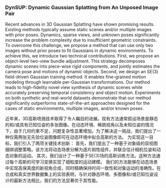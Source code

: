 ### DynSUP: Dynamic Gaussian Splatting from An Unposed Image Pair

Recent advances in 3D Gaussian Splatting have shown promising results. Existing methods typically assume static scenes and/or multiple images with prior poses. Dynamics, sparse views, and unknown poses significantly increase the problem complexity due to insufficient geometric constraints. To overcome this challenge, we propose a method that can use only two images without prior poses to fit Gaussians in dynamic environments. To achieve this, we introduce two technical contributions. First, we propose an object-level two-view bundle adjustment. This strategy decomposes dynamic scenes into piece-wise rigid components, and jointly estimates the camera pose and motions of dynamic objects. Second, we design an SE(3) field-driven Gaussian training method. It enables fine-grained motion modeling through learnable per-Gaussian transformations. Our method leads to high-fidelity novel view synthesis of dynamic scenes while accurately preserving temporal consistency and object motion. Experiments on both synthetic and real-world datasets demonstrate that our method significantly outperforms state-of-the-art approaches designed for the cases of static environments, multiple images, and/or known poses.

近年来，3D高斯喷溅技术取得了令人瞩目的进展。现有方法通常假设场景是静态的和/或具有已知位姿的多张图像。在动态环境、稀疏视角以及未知位姿的情况下，由于几何约束不足，问题复杂性显著增加。为了解决这一挑战，我们提出了一种仅需两张无先验位姿图像即可在动态环境中拟合高斯的方法。
为实现这一目标，我们引入了两项关键技术创新：
首先，我们提出了一种基于对象级的双视图捆绑调整策略。该方法将动态场景分解为逐片刚性组件，并联合估计相机位姿和动态对象的运动。
其次，我们设计了一种基于SE(3)场的高斯训练方法。这种方法通过每个高斯的可学习变换实现了细粒度的运动建模。
我们的方法能够在动态场景中实现高保真度的新视角合成，同时精确保持时间一致性和对象运动的准确性。在合成和真实世界数据集上的实验表明，与针对静态环境、多图像和/或已知位姿设计的最新方法相比，我们的方法显著优于其性能。
